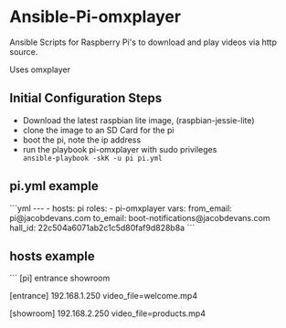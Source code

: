# Ansible-Pi-omxplayer
Ansible Scripts for Raspberry Pi's to download and play videos via http source.

Uses omxplayer

<h2> Initial Configuration Steps </h2>
<ul>
<li>Download the latest raspbian lite image, (raspbian-jessie-lite)</li>
<li>clone the image to an SD Card for the pi</li>
<li> boot the pi, note the ip address </li>
<li> run the playbook pi-omxplayer with sudo privileges </li>
<code>ansible-playbook -skK -u pi pi.yml </code>
</ul>
<h2> pi.yml example</h2>
```yml
---
- hosts: pi
  roles:
    - pi-omxplayer
  vars:
    from_email: pi@jacobdevans.com
    to_email: boot-notifications@jacobdevans.com
    hall_id: 22c504a6071ab2c1c5d80faf9d828b8a
```

<h2> hosts example</h2>
```
[pi]
entrance
showroom

[entrance]
192.168.1.250  video_file=welcome.mp4

[showroom]
192.168.2.250  video_file=products.mp4

```
